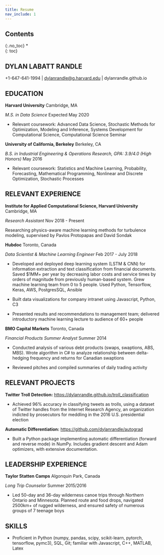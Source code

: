 ```yaml
---
title: Resume
nav_include: 1
---
```


## Contents
{:.no_toc}
*  
{: toc}

## DYLAN LABATT RANDLE

+1-647-641-1994 | dylanrandle@g.harvard.edu | dylanrandle.github.io

## EDUCATION

**Harvard University**									            		                                     Cambridge, MA

*M.S. in Data Science*				                            		          	               Expected May 2020

- Relevant coursework: Advanced Data Science, Stochastic Methods for Optimization, Modeling and Inference,
Systems Development for Computational Science, Computational Science Seminar

**University of California, Berkeley**							                		                       Berkeley, CA

*B.S. in Industrial Engineering & Operations Research, GPA: 3.9/4.0 (High Honors)*                 May 2016

- Relevant coursework: Statistics and Machine Learning, Probability, Forecasting, Mathematical Programming,
Nonlinear and Discrete Optimization, Stochastic Processes

## RELEVANT EXPERIENCE

**Institute for Applied Computational Science, Harvard University**						                Cambridge, MA

*Research Assistant*												                                             Nov 2018 - Present

Researching physics-aware machine learning methods for turbulence modeling, supervised by Pavlos Protopapas
and David Sondak

**Hubdoc**								                                             		                  Toronto, Canada

*Data Scientist & Machine Learning Engineer*            			    				             Feb 2017 - July 2018

- Developed and deployed deep learning system (LSTM & CNN) for information extraction and text
  classification from financial documents. Saved $1MM+ per year by decreasing labor costs and service times
  by orders of magnitude from previously human-based system. Grew machine learning team from 0 to 5 people.
  Used Python, Tensorflow, Keras, AWS, PostgresSQL, Ansible

- Built data visualizations for company intranet using Javascript, Python, C3

- Presented results and recommendations to management team; delivered introductory machine learning lecture
  to audience of 60+ people

**BMO Capital Markets**			  			                                             		        Toronto, Canada

*Financial Products Summer Analyst*						       		                                        Summer 2014

- Conducted analysis of various debt products (swaps, swaptions, ABS, MBS). Wrote algorithm in C# to
  analyze relationship between delta-hedging frequency and returns for Canadian swaptions

- Reviewed pitches and compiled summaries of daily trading activity

## RELEVANT PROJECTS

**Twitter Troll Detection:** https://dylanrandle.github.io/troll_classification

- Achieved 96% accuracy in classifying tweets as trolls, using a dataset of Twitter handles from the
  Internet Research Agency, an organization indicted by prosecutors for meddling in the 2016 U.S.
  presidential election

**Automatic Differentiation:** https://github.com/dylanrandle/autograd

- Built a Python package implementing automatic differentiation (forward and reverse mode) in NumPy.
  Includes gradient descent and Adam optimizers, with extensive documentation.

## LEADERSHIP EXPERIENCE

**Taylor Statten Camps**							                     			                     Algonquin Park, Canada

*Long Trip Counselor*							         			      		                                 Summer 2015/2016

- Led 50-day and 36-day wilderness canoe trips through Northern Ontario and Minnesota. Planned route and
  food drops, navigated 2500km+ of rugged wilderness, and ensured safety of numerous groups of 7 teenage
  boys

## SKILLS

- Proficient in Python (numpy, pandas, scipy, scikit-learn, pytorch, tensorflow, pymc3), SQL, Git; familiar
  with Javascript, C++, MATLAB, Latex
